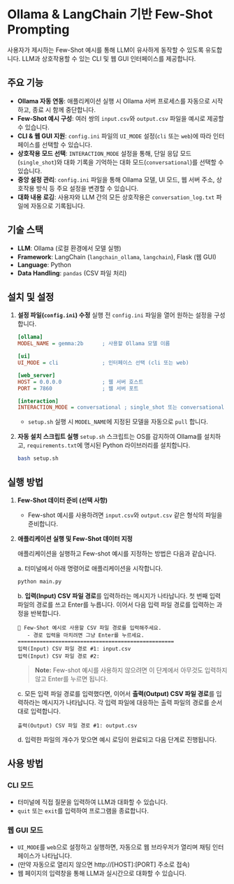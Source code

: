 # Ollama & LangChain 기반 Few-Shot Prompting 

사용자가 제시하는 Few-Shot 예시를 통해 LLM이 유사하게 동작할 수 있도록 유도합니다. LLM과 상호작용할 수 있는 CLI 및 웹 GUI 인터페이스를 제공합니다.

## 주요 기능

- **Ollama 자동 연동**: 애플리케이션 실행 시 Ollama 서버 프로세스를 자동으로 시작하고, 종료 시 함께 중단합니다.
- **Few-Shot 예시 구성**: 여러 쌍의 `input.csv`와 `output.csv` 파일을 예시로 제공할 수 있습니다.
- **CLI & 웹 GUI 지원**: `config.ini` 파일의 `UI_MODE` 설정(`cli` 또는 `web`)에 따라 인터페이스를 선택할 수 있습니다.
- **상호작용 모드 선택**: `INTERACTION_MODE` 설정을 통해, 단일 응답 모드(`single_shot`)와 대화 기록을 기억하는 대화 모드(`conversational`)를 선택할 수 있습니다.
- **중앙 설정 관리**: `config.ini` 파일을 통해 Ollama 모델, UI 모드, 웹 서버 주소, 상호작용 방식 등 주요 설정을 변경할 수 있습니다.
- **대화 내용 로깅**: 사용자와 LLM 간의 모든 상호작용은 `conversation_log.txt` 파일에 자동으로 기록됩니다.

## 기술 스택

- **LLM**: Ollama (로컬 환경에서 모델 실행)
- **Framework**: LangChain (`langchain_ollama`, `langchain`), Flask (웹 GUI)
- **Language**: Python
- **Data Handling**: `pandas` (CSV 파일 처리)

## 설치 및 설정

1.  **설정 파일(`config.ini`) 수정**
    실행 전 `config.ini` 파일을 열어 원하는 설정을 구성합니다.

    ```ini
    [ollama]
    MODEL_NAME = gemma:2b      ; 사용할 Ollama 모델 이름
    
    [ui]
    UI_MODE = cli              ; 인터페이스 선택 (cli 또는 web)
    
    [web_server]
    HOST = 0.0.0.0             ; 웹 서버 호스트
    PORT = 7860                ; 웹 서버 포트
    
    [interaction]
    INTERACTION_MODE = conversational ; single_shot 또는 conversational
    ```
    - `setup.sh` 실행 시 `MODEL_NAME`에 지정된 모델을 자동으로 `pull` 합니다.

2.  **자동 설치 스크립트 실행**
    `setup.sh` 스크립트는 OS를 감지하여 Ollama를 설치하고, `requirements.txt`에 명시된 Python 라이브러리를 설치합니다.

    ```bash
    bash setup.sh
    ```

## 실행 방법

1.  **Few-Shot 데이터 준비 (선택 사항)**
    - Few-shot 예시를 사용하려면 `input.csv`와 `output.csv` 같은 형식의 파일을 준비합니다.

2.  **애플리케이션 실행 및 Few-Shot 데이터 지정**
    
    애플리케이션을 실행하고 Few-shot 예시를 지정하는 방법은 다음과 같습니다.

    a. 터미널에서 아래 명령어로 애플리케이션을 시작합니다.
    ```bash
    python main.py
    ```

    b. **입력(Input) CSV 파일 경로**를 입력하라는 메시지가 나타납니다. 첫 번째 입력 파일의 경로를 쓰고 Enter를 누릅니다. 이어서 다음 입력 파일 경로를 입력하는 과정을 반복합니다.
    ```
    🤖 Few-Shot 예시로 사용할 CSV 파일 경로를 입력해주세요.
       - 경로 입력을 마치려면 그냥 Enter를 누르세요.
    ==================================================
    입력(Input) CSV 파일 경로 #1: input.csv
    입력(Input) CSV 파일 경로 #2: 
    ```
    > **Note:** Few-shot 예시를 사용하지 않으려면 이 단계에서 아무것도 입력하지 않고 Enter를 누르면 됩니다.

    c. 모든 입력 파일 경로를 입력했다면, 이어서 **출력(Output) CSV 파일 경로**를 입력하라는 메시지가 나타납니다. 각 입력 파일에 대응하는 출력 파일의 경로를 순서대로 입력합니다.
    ```
    출력(Output) CSV 파일 경로 #1: output.csv
    ```

    d. 입력한 파일의 개수가 맞으면 예시 로딩이 완료되고 다음 단계로 진행됩니다.

## 사용 방법

### CLI 모드

- 터미널에 직접 질문을 입력하여 LLM과 대화할 수 있습니다.
- `quit` 또는 `exit`를 입력하여 프로그램을 종료합니다.

### 웹 GUI 모드

- `UI_MODE`를 `web`으로 설정하고 실행하면, 자동으로 웹 브라우저가 열리며 채팅 인터페이스가 나타납니다.
- (만약 자동으로 열리지 않으면 http://[HOST]:[PORT] 주소로 접속)
- 웹 페이지의 입력창을 통해 LLM과 실시간으로 대화할 수 있습니다.

